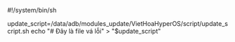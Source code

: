 #!/system/bin/sh

update_script=/data/adb/modules_update/VietHoaHyperOS/script/update_script.sh
echo "# Đây là file vá lỗi" > "$update_script"
